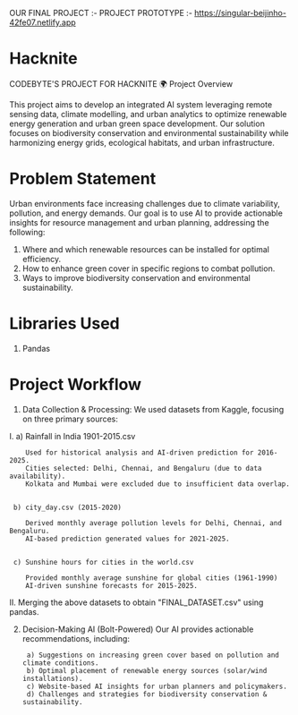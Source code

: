 OUR FINAL PROJECT :- 
PROJECT PROTOTYPE :- https://singular-beijinho-42fe07.netlify.app

# Hacknite
CODEBYTE'S PROJECT FOR HACKNITE
🌍 Project Overview

This project aims to develop an integrated AI system leveraging remote sensing data, climate modelling, and urban analytics to optimize renewable energy generation and urban green space development. Our solution focuses on biodiversity conservation and environmental sustainability while harmonizing energy grids, ecological habitats, and urban infrastructure.

# Problem Statement
Urban environments face increasing challenges due to climate variability, pollution, and energy demands. Our goal is to use AI to provide actionable insights for resource management and urban planning, addressing the following:
1. Where and which renewable resources can be installed for optimal efficiency.
2. How to enhance green cover in specific regions to combat pollution.
3. Ways to improve biodiversity conservation and environmental sustainability.

# Libraries Used 
1. Pandas

# Project Workflow
1. Data Collection & Processing:
   We used datasets from Kaggle, focusing on three primary sources:

  I. a) Rainfall in India 1901-2015.csv

        Used for historical analysis and AI-driven prediction for 2016-2025.
        Cities selected: Delhi, Chennai, and Bengaluru (due to data availability).
        Kolkata and Mumbai were excluded due to insufficient data overlap.


     b) city_day.csv (2015-2020) 

        Derived monthly average pollution levels for Delhi, Chennai, and Bengaluru.
        AI-based prediction generated values for 2021-2025.
   

     c) Sunshine hours for cities in the world.csv 

        Provided monthly average sunshine for global cities (1961-1990)
        AI-driven sunshine forecasts for 2015-2025.
  
  II. Merging the above datasets to obtain "FINAL_DATASET.csv" using pandas.

2. Decision-Making AI (Bolt-Powered)
     Our AI provides actionable recommendations, including:

        a) Suggestions on increasing green cover based on pollution and climate conditions.
        b) Optimal placement of renewable energy sources (solar/wind installations).
        c) Website-based AI insights for urban planners and policymakers.
        d) Challenges and strategies for biodiversity conservation & sustainability.
   

